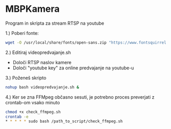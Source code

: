 # MBPKamera
Program in skripta za stream RTSP na youtube


1.)  Poberi fonte:
```sh
wget -O /usr/local/share/fonts/open-sans.zip "https://www.fontsquirrel.com/fonts/download/open-sans";unzip open-sans.zip
```

2.)  Editiraj videopredvajanje.sh
- Določi RTSP naslov kamere
- Določi "youtube key" za online predvajanje na youtube-u

3.) Poženeš skripto 
```sh
nohup bash videopredvajanje.sh &
```

4.) Ker se zna FFMpeg občasno sesuti, je potrebno proces preverjati z crontab-om vsako minuto

```sh
chmod +x check_ffmpeg.sh
crontab -e
* * * * * sudo bash /path_to_script/check_ffmpeg.sh
```
